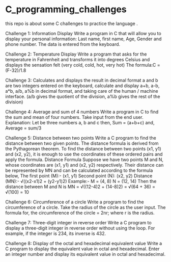 # C_programming_challenges
this repo is about some C challenges to practice the language .

Challenge 1: Information Display
Write a program in C that will allow you to display your personal information: Last name, first name, Age, Gender and phone number.
The data is entered from the keyboard.

Challenge 2: Temperature Display
Write a program that asks for the temperature in Fahrenheit and transforms it into degrees Celsius and displays the sensation felt (very cold, cold, hot, very hot) The formula:C = (F-32)/1.8

Challenge 3: Calculates and displays the result in decimal format
a and b are two integers entered on the keyboard, calculate and display a+b, a-b, a*b, a/b, a%b in decimal format, and taking care of the human / machine interface. (a/b gives the quotient of the division, a%b gives the rest of the division)

Challenge 4: Average and sum of 4 numbers
Write a program in C to find the sum and mean of four numbers. Take input from the end user. Explanation: Let be three numbers a, b and c then, Sum = (a+b+c) and, Average = sum/3

Challenge 5: Distance between two points
Write a C program to find the distance between two given points. The distance formula is derived from the Pythagorean theorem. To find the distance between two points (x1, y1) and (x2, y2), it is enough to use the coordinates of these ordered pairs and apply the formula. Distance Formula Suppose we have two points M and N, whose coordinates are (x1, y1) and (x2, y2) respectively. Their distance can be represented by MN and can be calculated according to the formula below, The first point (M):- (x1, y1) Second point (N): (x2, y2) Distance (MN):- √((x2-x1)2 + (y2-y1)2) Example:- M = (4, 8) N = (12, 14) Then the distance between M and N is MN = √((12-4)2 + (14-8)2) = √(64 + 36) = √(100) = 10

Challenge 6: Circumference of a circle
Write a program to find the circumference of a circle. Take the radius of the circle as the user input. The formula for, the circumference of the circle = 2nr; where r is the radius.

Challenge 7: Three-digit integer in reverse order
Write a C program to display a three-digit integer in reverse order without using the loop. For example, if the integer is 234, its inverse is 432.

Challenge 8: Display of the octal and hexadecimal equivalent value
Write a C program to display the equivalent value in octal and hexadecimal. Enter an integer number and display its equivalent value in octal and hexadecimal.

